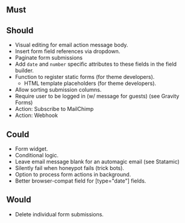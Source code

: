 ## Must

## Should
- Visual editing for email action message body.
- Insert form field references via dropdown.
- Paginate form submissions
- Add `date` and `number` specific attributes to these fields in the field builder.
- Function to register static forms (for theme developers).
    - HTML template placeholders (for theme developers).
- Allow sorting submission columns.
- Require user to be logged in (w/ message for guests) (see Gravity Forms)
- Action: Subscribe to MailChimp
- Action: Webhook


## Could
- Form widget.
- Conditional logic.
- Leave email message blank for an automagic email (see Statamic)
- Silently fail when honeypot fails (trick bots).
- Option to process form actions in background.
- Better browser-compat field for [type="date"] fields.

## Would
- Delete individual form submissions.
